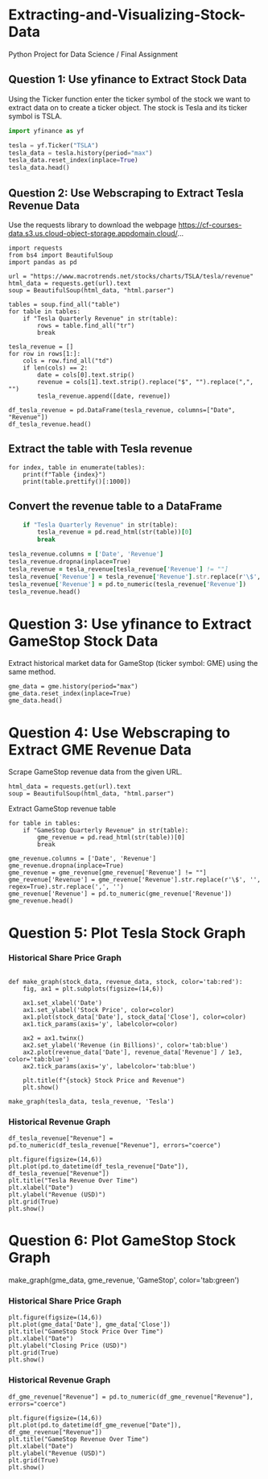 # Extracting-and-Visualizing-Stock-Data
Python Project for Data Science / Final Assignment
## Question 1: Use yfinance to Extract Stock Data
Using the Ticker function enter the ticker symbol of the stock we want to extract data on to create a ticker object. The stock is Tesla and its ticker symbol is TSLA.

```python
import yfinance as yf

tesla = yf.Ticker("TSLA")
tesla_data = tesla.history(period="max")
tesla_data.reset_index(inplace=True)
tesla_data.head()
```

## Question 2: Use Webscraping to Extract Tesla Revenue Data
Use the requests library to download the webpage https://cf-courses-data.s3.us.cloud-object-storage.appdomain.cloud/...

```
import requests
from bs4 import BeautifulSoup
import pandas as pd

url = "https://www.macrotrends.net/stocks/charts/TSLA/tesla/revenue"
html_data = requests.get(url).text
soup = BeautifulSoup(html_data, "html.parser")

tables = soup.find_all("table")
for table in tables:
    if "Tesla Quarterly Revenue" in str(table):
        rows = table.find_all("tr")
        break

tesla_revenue = []
for row in rows[1:]:
    cols = row.find_all("td")
    if len(cols) == 2:
        date = cols[0].text.strip()
        revenue = cols[1].text.strip().replace("$", "").replace(",", "")
        tesla_revenue.append([date, revenue])

df_tesla_revenue = pd.DataFrame(tesla_revenue, columns=["Date", "Revenue"])
df_tesla_revenue.head()
```
## Extract the table with Tesla revenue
```tables = soup.find_all('table')
for index, table in enumerate(tables):
    print(f"Table {index}")
    print(table.prettify()[:1000])
```
## Convert the revenue table to a DataFrame
```for table in tables:
    if "Tesla Quarterly Revenue" in str(table):
        tesla_revenue = pd.read_html(str(table))[0]
        break

tesla_revenue.columns = ['Date', 'Revenue']
tesla_revenue.dropna(inplace=True)
tesla_revenue = tesla_revenue[tesla_revenue['Revenue'] != ""]
tesla_revenue['Revenue'] = tesla_revenue['Revenue'].str.replace(r'\$', '', regex=True).str.replace(',', '')
tesla_revenue['Revenue'] = pd.to_numeric(tesla_revenue['Revenue'])
tesla_revenue.head()
```
# Question 3: Use yfinance to Extract GameStop Stock Data
Extract historical market data for GameStop (ticker symbol: GME) using the same method.
```gme = yf.Ticker("GME")
gme_data = gme.history(period="max")
gme_data.reset_index(inplace=True)
gme_data.head()
```
# Question 4: Use Webscraping to Extract GME Revenue Data
Scrape GameStop revenue data from the given URL.
```url = "https://cf-courses-data.s3.us.cloud-object-storage.appdomain.cloud/IBMDeveloperSkillsNetwork-PY0220EN-SkillsNetwork/labs/project/stock.htm"
html_data = requests.get(url).text
soup = BeautifulSoup(html_data, "html.parser")
```
Extract GameStop revenue table
```tables = soup.find_all('table')
for table in tables:
    if "GameStop Quarterly Revenue" in str(table):
        gme_revenue = pd.read_html(str(table))[0]
        break

gme_revenue.columns = ['Date', 'Revenue']
gme_revenue.dropna(inplace=True)
gme_revenue = gme_revenue[gme_revenue['Revenue'] != ""]
gme_revenue['Revenue'] = gme_revenue['Revenue'].str.replace(r'\$', '', regex=True).str.replace(',', '')
gme_revenue['Revenue'] = pd.to_numeric(gme_revenue['Revenue'])
gme_revenue.head()
```
# Question 5: Plot Tesla Stock Graph

### Historical Share Price Graph
```import matplotlib.pyplot as plt

def make_graph(stock_data, revenue_data, stock, color='tab:red'):
    fig, ax1 = plt.subplots(figsize=(14,6))

    ax1.set_xlabel('Date')
    ax1.set_ylabel('Stock Price', color=color)
    ax1.plot(stock_data['Date'], stock_data['Close'], color=color)
    ax1.tick_params(axis='y', labelcolor=color)

    ax2 = ax1.twinx()
    ax2.set_ylabel('Revenue (in Billions)', color='tab:blue')
    ax2.plot(revenue_data['Date'], revenue_data['Revenue'] / 1e3, color='tab:blue')
    ax2.tick_params(axis='y', labelcolor='tab:blue')

    plt.title(f"{stock} Stock Price and Revenue")
    plt.show()

make_graph(tesla_data, tesla_revenue, 'Tesla')
```

### Historical Revenue Graph
```
df_tesla_revenue["Revenue"] = pd.to_numeric(df_tesla_revenue["Revenue"], errors="coerce")

plt.figure(figsize=(14,6))
plt.plot(pd.to_datetime(df_tesla_revenue["Date"]), df_tesla_revenue["Revenue"])
plt.title("Tesla Revenue Over Time")
plt.xlabel("Date")
plt.ylabel("Revenue (USD)")
plt.grid(True)
plt.show()
```
# Question 6: Plot GameStop Stock Graph
make_graph(gme_data, gme_revenue, 'GameStop', color='tab:green')

### Historical Share Price Graph
```
plt.figure(figsize=(14,6))
plt.plot(gme_data['Date'], gme_data['Close'])
plt.title("GameStop Stock Price Over Time")
plt.xlabel("Date")
plt.ylabel("Closing Price (USD)")
plt.grid(True)
plt.show()
```
### Historical Revenue Graph
```
df_gme_revenue["Revenue"] = pd.to_numeric(df_gme_revenue["Revenue"], errors="coerce")

plt.figure(figsize=(14,6))
plt.plot(pd.to_datetime(df_gme_revenue["Date"]), df_gme_revenue["Revenue"])
plt.title("GameStop Revenue Over Time")
plt.xlabel("Date")
plt.ylabel("Revenue (USD)")
plt.grid(True)
plt.show()
```

